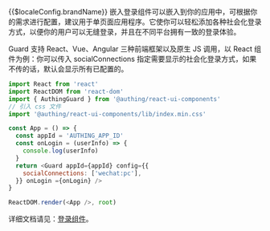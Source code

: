 {{$localeConfig.brandName}} 嵌入登录组件可以嵌入到你的应用中，可根据你的需求进行配置，建议用于单页面应用程序。它使你可以轻松添加各种社会化登录方式，以便你的用户可以无缝登录，并且在不同平台拥有一致的登录体验。

Guard 支持 React、Vue、Angular 三种前端框架以及原生 JS 调用，以 React 组件为例：你可以传入 socialConnections 指定需要显示的社会化登录方式，如果不传的话，默认会显示所有已配置的。

```javascript
import React from 'react'
import ReactDOM from 'react-dom'
import { AuthingGuard } from '@authing/react-ui-components'
// 引入 css 文件
import '@authing/react-ui-components/lib/index.min.css'

const App = () => {
  const appId = 'AUTHING_APP_ID'
  const onLogin = (userInfo) => {
    console.log(userInfo)
  }
  return <Guard appId={appId} config={{
    socialConnections: ['wechat:pc'],
  }} onLogin ={onLogin} />
}

ReactDOM.render(<App />, root)
```


详细文档请见：[登录组件](/reference/guard/README.md)。
